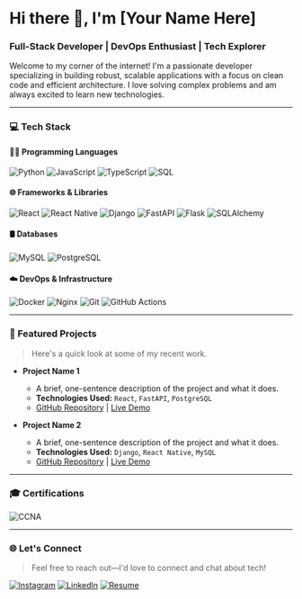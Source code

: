 # Hi there 👋, I'm [Your Name Here]

### Full-Stack Developer | DevOps Enthusiast | Tech Explorer

Welcome to my corner of the internet! I'm a passionate developer specializing in building robust, scalable applications with a focus on clean code and efficient architecture. I love solving complex problems and am always excited to learn new technologies.

---

### 💻 Tech Stack

#### 👨‍💻 Programming Languages
![Python](https://img.shields.io/badge/python-3670A0?style=for-the-badge&logo=python&logoColor=ffdd54)
![JavaScript](https://img.shields.io/badge/javascript-%23F7DF1E.svg?style=for-the-badge&logo=javascript&logoColor=black)
![TypeScript](https://img.shields.io/badge/typescript-%233178C6.svg?style=for-the-badge&logo=typescript&logoColor=white)
![SQL](https://img.shields.io/badge/SQL-025E8C?style=for-the-badge&logo=microsoftsqlserver&logoColor=white)

#### 🌐 Frameworks & Libraries
![React](https://img.shields.io/badge/react-%2320232a.svg?style=for-the-badge&logo=react&logoColor=%2361DAFB)
![React Native](https://img.shields.io/badge/react_native-%2320232a.svg?style=for-the-badge&logo=react&logoColor=%2361DAFB)
![Django](https://img.shields.io/badge/django-%23092E20.svg?style=for-the-badge&logo=django&logoColor=white)
![FastAPI](https://img.shields.io/badge/FastAPI-005571?style=for-the-badge&logo=fastapi)
![Flask](https://img.shields.io/badge/flask-%23000.svg?style=for-the-badge&logo=flask&logoColor=white)
![SQLAlchemy](https://img.shields.io/badge/SQLAlchemy-D71F00?style=for-the-badge&logo=sqlalchemy&logoColor=white)

#### 🛢️ Databases
![MySQL](https://img.shields.io/badge/mysql-%234479A1.svg?style=for-the-badge&logo=mysql&logoColor=white)
![PostgreSQL](https://img.shields.io/badge/postgresql-%234169E1.svg?style=for-the-badge&logo=postgresql&logoColor=white)

#### ☁️ DevOps & Infrastructure
![Docker](https://img.shields.io/badge/docker-%232496ED.svg?style=for-the-badge&logo=docker&logoColor=white)
![Nginx](https://img.shields.io/badge/nginx-%23009639.svg?style=for-the-badge&logo=nginx&logoColor=white)
![Git](https://img.shields.io/badge/git-%23F05032.svg?style=for-the-badge&logo=git&logoColor=white)
![GitHub Actions](https://img.shields.io/badge/github%20actions-%232088FF.svg?style=for-the-badge&logo=githubactions&logoColor=white)

---

### 🚀 Featured Projects

> Here's a quick look at some of my recent work.

-   **Project Name 1**
    -   A brief, one-sentence description of the project and what it does.
    -   **Technologies Used:** `React`, `FastAPI`, `PostgreSQL`
    -   [GitHub Repository](https://github.com/your-username/project-1) | [Live Demo](https://your-project-1.com)

-   **Project Name 2**
    -   A brief, one-sentence description of the project and what it does.
    -   **Technologies Used:** `Django`, `React Native`, `MySQL`
    -   [GitHub Repository](https://github.com/your-username/project-2) | [Live Demo](https://your-project-2.com)

---

### 🎓 Certifications
![CCNA](https://img.shields.io/badge/CCNA-005073?style=for-the-badge&logo=cisco&logoColor=white)

---

### 🌐 Let's Connect
> Feel free to reach out—I'd love to connect and chat about tech!

[![Instagram](https://img.shields.io/badge/Instagram-%23E4405F.svg?logo=Instagram&logoColor=white)](https://instagram.com/your-profile)
[![LinkedIn](https://img.shields.io/badge/LinkedIn-%230077B5.svg?logo=LinkedIn&logoColor=white)](https://www.linkedin.com/in/daniel-lifshits-508030249/)
[![Resume](https://img.shields.io/badge/Resume-danprav.me-blue.svg)](https://danprav.me)
